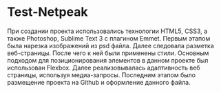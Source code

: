 # Test-Netpeak

При создании проекта использовались технологии HTML5, CSS3, а также Photoshop, Sublime Text 3 с плагином Emmet.
Первым этапом была нарезка изображений из psd файла. Далее следовала разметка веб-страницы. После чего к ней были применены стили. Основным подходом для позиционирования элементов в данном проекте был использован Flexbox. Далее реализовывалась адаптивность веб страницы, используя медиа-запросы. Последним этапом было размещение проекта на Github и оформление данного файла.
